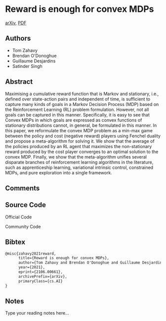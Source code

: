 
# Reward is enough for convex MDPs

[arXiv](https://arxiv.org/abs/2106.0661), [PDF](https://arxiv.org/pdf/2106.0661.pdf)

## Authors

- Tom Zahavy
- Brendan O'Donoghue
- Guillaume Desjardins
- Satinder Singh

## Abstract

Maximising a cumulative reward function that is Markov and stationary, i.e., defined over state-action pairs and independent of time, is sufficient to capture many kinds of goals in a Markov Decision Process (MDP) based on the Reinforcement Learning (RL) problem formulation. However, not all goals can be captured in this manner. Specifically, it is easy to see that Convex MDPs in which goals are expressed as convex functions of stationary distributions cannot, in general, be formulated in this manner. In this paper, we reformulate the convex MDP problem as a min-max game between the policy and cost (negative reward) players using Fenchel duality and propose a meta-algorithm for solving it. We show that the average of the policies produced by an RL agent that maximizes the non-stationary reward produced by the cost player converges to an optimal solution to the convex MDP. Finally, we show that the meta-algorithm unifies several disparate branches of reinforcement learning algorithms in the literature, such as apprenticeship learning, variational intrinsic control, constrained MDPs, and pure exploration into a single framework.

## Comments



## Source Code

Official Code



Community Code



## Bibtex

```tex
@misc{zahavy2021reward,
      title={Reward is enough for convex MDPs}, 
      author={Tom Zahavy and Brendan O'Donoghue and Guillaume Desjardins and Satinder Singh},
      year={2021},
      eprint={2106.00661},
      archivePrefix={arXiv},
      primaryClass={cs.AI}
}
```

## Notes

Type your reading notes here...

